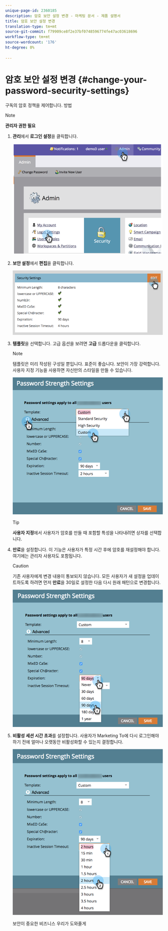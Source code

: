 ```yaml
---
unique-page-id: 2360185
description: 암호 보안 설정 변경 - 마케팅 문서 - 제품 설명서
title: 암호 보안 설정 변경
translation-type: tm+mt
source-git-commit: f79909ce8f2e37bf0748596774fe47ac03618696
workflow-type: tm+mt
source-wordcount: '176'
ht-degree: 0%

---
```



# 암호 보안 설정 변경 {#change-your-password-security-settings}

구독의 암호 정책을 제어합니다. 방법

>[!NOTE]
>
>**관리자 권한 필요**

1. **관리**&#x200B;에서 **로그인 설정**&#x200B;을 클릭합니다.

   ![](assets/image2014-9-16-12-3a41-3a40.png)

1. **보안 설정**&#x200B;에서 **편집**&#x200B;을 클릭합니다.

   ![](assets/passwordsettings-hand.png)

1. **템플릿**&#x200B;을 선택합니다. 고급 옵션을 보려면 **고급** 드롭다운을 클릭합니다.

   >[!NOTE]
   >
   >템플릿은 미리 작성된 구성일 뿐입니다. 표준이 좋습니다. 보안이 가장 강력합니다. 사용자 지정 기능을 사용하면 자신만의 스타일을 만들 수 있습니다.

   ![](assets/passwordstrength.png)

   >[!TIP]
   >
   >**사용자 지정**&#x200B;에서 사용자가 암호를 만들 때 포함할 특성을 나타내려면 상자를 선택합니다.

1. **만료**&#x200B;을 설정합니다. 이 기능은 사용자가 특정 시간 후에 암호를 재설정해야 합니다. 여기에는 관리자 사용자도 포함됩니다.

   >[!CAUTION]
   >
   >기존 사용자에게 변경 내용이 통보되지 않습니다. 모든 사용자가 새 설정을 업데이트하도록 하려면 먼저 **만료**&#x200B;을 30일로 설정한 다음 다시 원래 패턴으로 변경합니다.

   ![](assets/expiration.png)

1. **비활성 세션 시간 초과**&#x200B;를 설정합니다. 사용자가 Marketing To에 다시 로그인해야 하기 전에 얼마나 오랫동안 비활성화할 수 있는지 결정합니다.

   ![](assets/inactivesession.png)

   보안이 중요한 비즈니스 우리가 도와줄게
